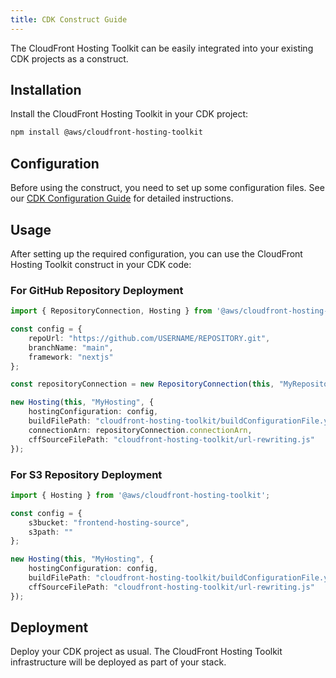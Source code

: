 ```yaml
---
title: CDK Construct Guide
---
```


The CloudFront Hosting Toolkit can be easily integrated into your existing CDK projects as a construct.

## Installation

Install the CloudFront Hosting Toolkit in your CDK project:

```bash
npm install @aws/cloudfront-hosting-toolkit
```

## Configuration

Before using the construct, you need to set up some configuration files. See our [CDK Configuration Guide](/cloudfront-hosting-toolkit/user-guide/cdk-configuration) for detailed instructions.

## Usage

After setting up the required configuration, you can use the CloudFront Hosting Toolkit construct in your CDK code:

### For GitHub Repository Deployment

```typescript
import { RepositoryConnection, Hosting } from '@aws/cloudfront-hosting-toolkit';

const config = {
    repoUrl: "https://github.com/USERNAME/REPOSITORY.git",
    branchName: "main",
    framework: "nextjs"
};

const repositoryConnection = new RepositoryConnection(this, "MyRepositoryConnection", config);

new Hosting(this, "MyHosting", {
    hostingConfiguration: config,
    buildFilePath: "cloudfront-hosting-toolkit/buildConfigurationFile.yml",
    connectionArn: repositoryConnection.connectionArn,
    cffSourceFilePath: "cloudfront-hosting-toolkit/url-rewriting.js"
});
```

### For S3 Repository Deployment

```typescript
import { Hosting } from '@aws/cloudfront-hosting-toolkit';

const config = {
    s3bucket: "frontend-hosting-source",
    s3path: ""
};

new Hosting(this, "MyHosting", {
    hostingConfiguration: config,
    buildFilePath: "cloudfront-hosting-toolkit/buildConfigurationFile.yml",
    cffSourceFilePath: "cloudfront-hosting-toolkit/url-rewriting.js"
});
```

## Deployment

Deploy your CDK project as usual. The CloudFront Hosting Toolkit infrastructure will be deployed as part of your stack.

